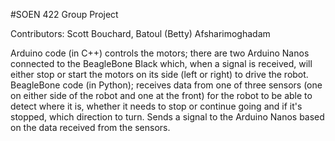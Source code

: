 #SOEN 422 Group Project

Contributors: Scott Bouchard, Batoul (Betty) Afsharimoghadam

Arduino code (in C++) controls the motors; there are two Arduino Nanos connected to the BeagleBone Black which, when a signal is received, will either stop or start the motors on its side (left or right) to drive the robot.
BeagleBone code (in Python); receives data from one of three sensors (one on either side of the robot and one at the front) for the robot to be able to detect where it is, whether it needs to stop or continue going and if it's stopped, which direction to turn. Sends a signal to the Arduino Nanos based on the data received from the sensors.